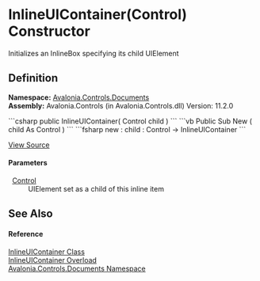 # InlineUIContainer(Control) Constructor


Initializes an InlineBox specifying its child UIElement



## Definition
**Namespace:** <a href="N_Avalonia_Controls_Documents">Avalonia.Controls.Documents</a>  
**Assembly:** Avalonia.Controls (in Avalonia.Controls.dll) Version: 11.2.0

<Tabs groupId="api-code-preview">
<TabItem value="csharp" label="C#">
```csharp
public InlineUIContainer(
	Control child
)
```
</TabItem>
<TabItem value="vb" label="VB">
```vb
Public Sub New ( 
	child As Control
)
```
</TabItem>
<TabItem value="fsharp" label="F#">
```fsharp
new : 
        child : Control -> InlineUIContainer
```
</TabItem>
</Tabs>



<a href="https://github.com/AvaloniaUI/Avalonia/tree/master/src/Avalonia.Controls/Documents/InlineUIContainer.cs#L44" title="View the source code">View Source</a>



#### Parameters
<dl><dt>  <a href="T_Avalonia_Controls_Control">Control</a></dt><dd>UIElement set as a child of this inline item</dd></dl>

## See Also


#### Reference
<a href="T_Avalonia_Controls_Documents_InlineUIContainer">InlineUIContainer Class</a>  
<a href="Overload_Avalonia_Controls_Documents_InlineUIContainer__ctor">InlineUIContainer Overload</a>  
<a href="N_Avalonia_Controls_Documents">Avalonia.Controls.Documents Namespace</a>  
